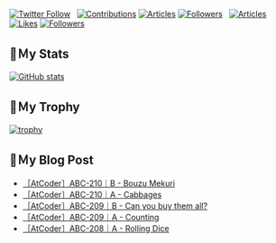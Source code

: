 [![Twitter Follow](https://img.shields.io/twitter/follow/hyperdb?label=twitter&logo=twitter&style=plastic)](https://twitter.com/hyperdb)
&nbsp;
[![Contributions](https://badgen.org/img/qiita/hyperdb/contributions?style=plastic)](https://qiita.com/hyperdb)
[![Articles](https://badgen.org/img/qiita/hyperdb/articles?style=plastic)](https://qiita.com/hyperdb)
[![Followers](https://badgen.org/img/qiita/hyperdb/followers?style=plastic)](https://qiita.com/hyperdb)
&nbsp;
[![Articles](https://badgen.org/img/zenn/hyperdb/articles)](https://zenn.dev/hyperdb)
[![Likes](https://badgen.org/img/zenn/hyperdb/likes?style=plastic)](https://zenn.dev/hyperdb)
[![Followers](https://badgen.org/img/zenn/hyperdb/followers?style=plastic)](https://zenn.dev/hyperdb)

## 🔖Ｍy Stats

[![GitHub stats](https://github-readme-stats-eight-theta.vercel.app/api?username=hyperdb&theme=radical&count_private=true&show_icons=true)](https://github.com/anuraghazra/github-readme-stats)

## 🔖Ｍy Trophy

[![trophy](https://github-profile-trophy.vercel.app/?username=hyperdb&theme=onedark)](https://github.com/ryo-ma/github-profile-trophy)

## 🔖Ｍy Blog Post

<!-- BLOG-POST-LIST:START -->
- [［AtCoder］ABC-210｜B - Bouzu Mekuri](https://zenn.dev/hyperdb/articles/7862e5c558d281)
- [［AtCoder］ABC-210｜A - Cabbages](https://zenn.dev/hyperdb/articles/5d3540df44f6b7)
- [［AtCoder］ABC-209｜B - Can you buy them all?](https://zenn.dev/hyperdb/articles/ac4c8b721b1ef2)
- [［AtCoder］ABC-209｜A - Counting](https://zenn.dev/hyperdb/articles/aa823767d6b66d)
- [［AtCoder］ABC-208｜A - Rolling Dice](https://zenn.dev/hyperdb/articles/9da6544ade4a73)
<!-- BLOG-POST-LIST:END -->
